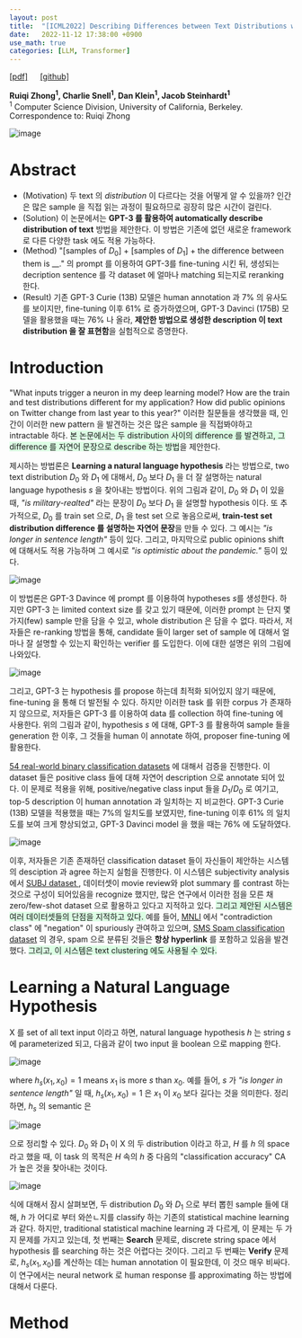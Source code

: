 ```yaml
---
layout: post
title:  "[ICML2022] Describing Differences between Text Distributions with Natural Language"
date:   2022-11-12 17:38:00 +0900
use_math: true
categories: [LLM, Transformer]
---
```

[[pdf]](https://proceedings.mlr.press/v162/zhong22a/zhong22a.pdf)  &emsp;
[[github]](https://github.com/ruiqi-zhong/DescribeDistributionalDifferences) <br>

**Ruiqi Zhong<sup>1</sup>, Charlie Snell<sup>1</sup>, Dan Klein<sup>1</sup>, Jacob Steinhardt<sup>1</sup>**
<br><sup>1</sup> Computer Science Division, University of California, Berkeley. Correspondence to: Ruiqi Zhong  &emsp; 

![image](https://user-images.githubusercontent.com/42200027/201470594-acfa0565-f6df-44a6-88d6-4d92c3be2f60.png)

# Abstract
- (Motivation) 두 text 의 *distribution* 이 다르다는 것을 어떻게 알 수 있을까? 인간은 많은 sample 을 직접 읽는 과정이 필요하므로 굉장히 많은 시간이 걸린다. 
- (Solution) 이 논문에서는 **GPT-3 를 활용하여 automatically describe distribution of text** 방법을 제안한다. 이 방법은 기존에 없던 새로운 framework 로 다른 다양한 task 에도 적용 가능하다. 
- (Method) "[samples of $D_0$] + [samples of $D_1$] + the difference between them is __." 의 prompt 를 이용하여 GPT-3를 fine-tuning 시킨 뒤, 생성되는 decription sentence 를 각 dataset 에 얼마나 matching 되는지로 reranking 한다. 
- (Result) 기존 GPT-3 Curie (13B) 모델은 human annotation 과 7% 의 유사도를 보이지만, fine-tuning 이후 61% 로 증가하였으며, GPT-3 Davinci (175B) 모델을 활용했을 때는 76% 나 올라, **제안한 방법으로 생성한 description 이 text distribution 을 잘 표현함**을 실험적으로 증명한다. 

# Introduction
"What inputs trigger a neuron in my deep learning model? How are the train and test distributions different for my application? How did public opinions on Twitter change from last year to this year?" 이러한 질문들을 생각했을 때, 인간이 이러한 new pattern 을 발견하는 것은 많은 sample 을 직접봐야하고 intractable 하다. <span style='background-color: #dcffe4'>본 논문에서는 두 distribution 사이의 difference 를 발견하고, 그 difference 를 자연어 문장으로 describe 하는 방법</span>을 제안한다. 

제시하는 방법론은 **Learning a natural language hypothesis** 라는 방법으로, two text distribution $D_0$ 와 $D_1$ 에 대해서, $D_0$ 보다 $D_1$ 을 더 잘 설명하는 natural language hypothesis $s$ 을 찾아내는 방법이다. 위의 그림과 같이, $D_0$ 와 $D_1$ 이 있을 때, *"is military-realted"* 라는 문장이 $D_0$ 보다 $D_1$ 을 설명할 hypothesis 이다. 또 추가적으로, $D_0$ 를 train set 으로, $D_1$ 을 test set 으로 놓음으로써, **train-test set distribution difference 를 설명하는 자연어 문장**을 만들 수 있다. 그 예시는 *"is longer in sentence length"* 등이 있다. 그리고, 마지막으로 public opinions shift 에 대해서도 적용 가능하며 그 예시로 *"is optimistic about the pandemic."* 등이 있다.

![image](https://user-images.githubusercontent.com/42200027/201511601-e3f72c04-92bc-4a51-a6ad-6323c6d9e3f5.png)

이 방법론은 GPT-3 Davince 에 prompt 를 이용하여 hypotheses $s$를 생성한다. 하지만 GPT-3 는 limited context size 를 갖고 있기 때문에, 이러한 prompt 는 단지 몇 가지(few) sample 만을 담을 수 있고, whole distribution 은 담을 수 없다. 따라서, 저자들은 re-ranking 방법을 통해, candidate 들이 larger set of sample 에 대해서 얼마나 잘 설명할 수 있는지 확인하는 verifier 를 도입한다. 이에 대한 설명은 위의 그림에 나와있다. 

![image](https://user-images.githubusercontent.com/42200027/201511661-83f08a52-1d04-4d4b-a6cb-65b435556716.png)

그리고, GPT-3 는 hypothesis 를 propose 하는데 최적화 되어있지 않기 때문에, fine-tuning 을 통해 더 발전될 수 있다.
하지만 이러한 task 를 위한 corpus 가 존재하지 않으므로, 저자들은 GPT-3 를 이용하여 data 를 collection 하여 fine-tuning 에 사용한다.
위의 그림과 같이, hypothesis $s$ 에 대해, GPT-3 를 활용하여 sample 들을 generation 한 이후, 그 것들을 human 이 annotate 하여, proposer fine-tuning 에 활용한다. 

[54 real-world binary classification datasets](https://aclanthology.org/2021.findings-emnlp.244/) 에 대해서 검증을 진행한다. 이 dataset 들은 positive class 들에 대해 자연어 description 으로 annotate 되어 있다. 이 문제로 적용을 위해, positive/negative class input 들을 $D_1$/$D_0$ 로 여기고, top-5 description 이 human annotation 과 일치하는 지 비교한다. GPT-3 Curie (13B) 모델을 적용했을 때는 7%의 일치도를 보였지만, fine-tuning 이후 61% 의 일치도를 보여 크게 향상되었고, GPT-3 Davinci model 을 했을 때는 76% 에 도달하였다.

![image](https://user-images.githubusercontent.com/42200027/201511897-6326947c-2269-45c8-98a7-28a73aef7751.png)

이후, 저자들은 기존 존재하던 classification dataset 들이 자신들이 제안하는 시스템의 desciption 과 agree 하는지 실험을 진행한다. 
이 시스템은 subjectivity analysis 에서 [SUBJ dataset ](https://aclanthology.org/P04-1035/), 데이터셋이 movie review와 plot summary 를 contrast 하는 것으로 구성이 되어있음을 recognize 했지만, 많은 연구에서 이러한 점을 모른 채 zero/few-shot dataset 으로 활용하고 있다고 지적하고 있다.
<span style='background-color: #dcffe4'> 그리고 제안된 시스템은 여러 데이터셋들의 단점을 지적하고 있다. </span>
예를 들어, [MNLI](https://aclanthology.org/N18-2017/) 에서 "contradiction class" 에 "negation" 이 spuriously 관여하고 있으며, [SMS Spam classification dataset](https://dl.acm.org/doi/abs/10.1145/1166160.1166191) 의 경우, spam 으로 분류된 것들은 **항상 hyperlink** 를 포함하고 있음을 발견했다. <span style='background-color: #dcffe4'> 그리고, 이 시스템은 text clustering 에도 사용될 수 있다.</span>

# Learning a Natural Language Hypothesis
X 를 set of all text input 이라고 하면, natural language hypothesis $h$ 는 string $s$ 에 parameterized 되고, 다음과 같이 two input 을 boolean 으로 mapping 한다.

![image](https://user-images.githubusercontent.com/42200027/201512293-2207804b-a03d-4165-97ae-051d7d61a7fd.png)

where $h_s(x_1,x_0) = 1$ means $x_1$ is more $s$ than $x_0$.
예를 들어, $s$ 가 *"is longer in sentence length"* 일 때, $h_s(x_1,x_0) = 1$ 은 $x_1$ 이 $x_0$ 보다 길다는 것을 의미한다.
정리하면, $h_s$ 의 semantic 은 

![image](https://user-images.githubusercontent.com/42200027/201512363-64880c33-683d-4f82-b289-fca2979d4553.png)

으로 정리할 수 있다.
$D_0$ 와 $D_1$ 이 X 의 두 distribution 이라고 하고, $H$ 를 $h$ 의 space 라고 했을 때, 이 task 의 목적은 $H$ 속의 $h$ 중 다음의 "classification accuracy" CA 가 높은 것을 찾아내는 것이다.

![image](https://user-images.githubusercontent.com/42200027/201512430-d13fc2f2-f66e-4873-b9cb-1de3f9c91bbb.png)

식에 대해서 잠시 살펴보면, 두 distribution $D_0$ 와 $D_1$ 으로 부터 뽑힌 sample 들에 대해, $h$ 가 어디로 부터 와쓴ㄴ지를 classify 하는 기존의 statistical machine learning 과 같다. 하지만, traditional statistical machine learning 과 다르게, 이 문제는 두 가지 문제를 가지고 있는데, 첫 번째는 **Search** 문제로, discrete string space 에서 hypothesis 를 searching 하는 것은 어렵다는 것이다. 그리고 두 번째는 **Verify** 문제로, $h_s(x_1,x_0)$를 계산하는 데는 human annotation 이 필요한데, 이 것으 매우 비싸다. 이 연구에서는 neural network 로 human response 를 approximating 하는 방법에 대해서 다룬다.

# Method
